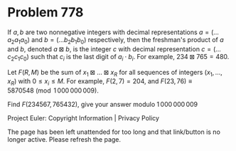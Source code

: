 #   Problem 778

   If $a,b$ are two nonnegative integers with decimal representations
   $a=(\dots a_2a_1a_0)$ and $b=(\dots b_2b_1b_0)$ respectively, then the
   freshman's product of $a$ and $b$, denoted $a\boxtimes b$, is the integer
   $c$ with decimal representation $c=(\dots c_2c_1c_0)$ such that $c_i$ is
   the last digit of $a_i\cdot b_i$.
   For example, $234 \boxtimes 765 = 480$.

   Let $F(R,M)$ be the sum of $x_1 \boxtimes \dots \boxtimes x_R$ for all
   sequences of integers $(x_1,\dots,x_R)$ with $0\leq x_i \leq M$.
   For example, $F(2, 7) = 204$, and $F(23, 76) \equiv 5870548 \pmod{
   1\,000\,000\,009}$.

   Find $F(234567,765432)$, give your answer modulo $1\,000\,000\,009$

   Project Euler: Copyright Information | Privacy Policy

   The page has been left unattended for too long and that link/button is no
   longer active. Please refresh the page.
